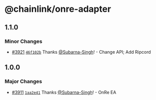 # @chainlink/onre-adapter

## 1.1.0

### Minor Changes

- [#3921](https://github.com/smartcontractkit/external-adapters-js/pull/3921) [`46f102b`](https://github.com/smartcontractkit/external-adapters-js/commit/46f102b1e6020d45a9e6125bb37b3eebd03e75af) Thanks [@Subarna-Singh](https://github.com/Subarna-Singh)! - Change API; Add Ripcord

## 1.0.0

### Major Changes

- [#3911](https://github.com/smartcontractkit/external-adapters-js/pull/3911) [`1aa2e41`](https://github.com/smartcontractkit/external-adapters-js/commit/1aa2e4118d69153e4a0cb7bd1f794933f298bd8e) Thanks [@Subarna-Singh](https://github.com/Subarna-Singh)! - OnRe EA

